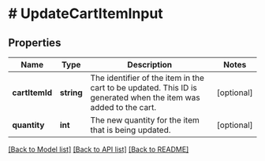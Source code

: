 # # UpdateCartItemInput

## Properties

Name | Type | Description | Notes
------------ | ------------- | ------------- | -------------
**cartItemId** | **string** | The identifier of the item in the cart to be updated. This ID is generated when the item was added to the cart. | [optional] 
**quantity** | **int** | The new quantity for the item that is being updated. | [optional] 

[[Back to Model list]](../../README.md#documentation-for-models) [[Back to API list]](../../README.md#documentation-for-api-endpoints) [[Back to README]](../../README.md)


